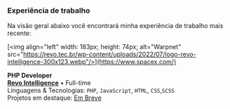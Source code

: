 ### Experiência de trabalho

Na visão geral abaixo você encontrará minha experiência de trabalho mais recente:

[<img align="left" width: 183px; height: 74px; alt="Warpnet" src="https://revo.tec.br/wp-content/uploads/2022/07/logo-revo-intelligence-300x123.webp"/>](https://www.spacex.com/)

**PHP Developer** \
[**Revo Intelligence**](https://revo.tec.br/) • Full-time \
Linguagens & Tecnologias: `PHP`, `JavaScript`, `HTML`, `CSS`,`SCSS`\
Projetos em destaque: [Em Breve](https://#/) 
<br/>

